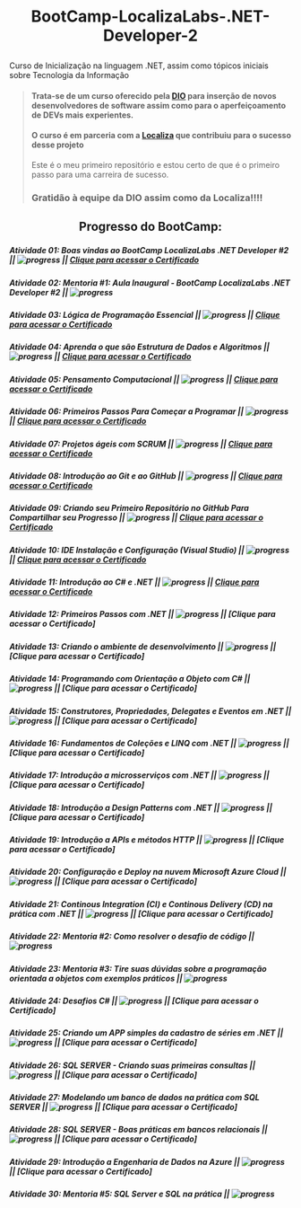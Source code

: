 # <p align="center">BootCamp-LocalizaLabs-.NET-Developer-2</p>
Curso de Inicialização na linguagem .NET, assim como tópicos iniciais sobre Tecnologia da Informação

> #### Trata-se de um curso oferecido pela [DIO](https://web.dio.me/) para inserção de novos desenvolvedores de software assim como para o aperfeiçoamento de DEVs mais experientes.
> #### O curso é em parceria com a [Localiza](https://www.localiza.com/brasil/pt-br) que contribuiu para o sucesso desse projeto
> 
> Este é o meu primeiro repositório e estou certo de que é o primeiro passo para uma carreira de sucesso.
> ### Gratidão à equipe da DIO assim como da Localiza!!!!


## <p align="center">Progresso do BootCamp:</p>

##### Atividade 01: Boas vindas ao BootCamp LocalizaLabs .NET Developer #2 || ![progress](https://progress-bar.dev/100/ "progresso") || [Clique para acessar o Certificado](https://github.com/michel-74/BootCamp-LocalizaLabs-.NET-Developer-2/blob/main/05%20Certificacoes/00%20Certificado%20de%20Boas%20Vindas%20ao%20Bootcamp%20LocalizaLabs.pdf)
##### Atividade 02: Mentoria #1: Aula Inaugural - BootCamp LocalizaLabs .NET Developer #2 || ![progress](https://progress-bar.dev/100/ "progresso")
##### Atividade 03: Lógica de Programação Essencial || ![progress](https://progress-bar.dev/100/ "progresso") || [Clique para acessar o Certificado](https://github.com/michel-74/BootCamp-LocalizaLabs-.NET-Developer-2/blob/main/05%20Certificacoes/02%20Certificado%20de%20Logica%20de%20Programacao%20Essencial.pdf)
##### Atividade 04: Aprenda o que são Estrutura de Dados e Algoritmos || ![progress](https://progress-bar.dev/100/ "progresso") || [Clique para acessar o Certificado](https://github.com/michel-74/BootCamp-LocalizaLabs-.NET-Developer-2/blob/main/05%20Certificacoes/03%20Certificado%20de%20Estrutura%20de%20Dados%20e%20Algoritmo.pdf)
##### Atividade 05: Pensamento Computacional || ![progress](https://progress-bar.dev/100/ "progresso") || [Clique para acessar o Certificado](https://github.com/michel-74/BootCamp-LocalizaLabs-.NET-Developer-2/blob/main/05%20Certificacoes/04%20Certificado%20de%20Pensamento%20Computacional.pdf)
##### Atividade 06: Primeiros Passos Para Começar a Programar || ![progress](https://progress-bar.dev/100/ "progresso") || [Clique para acessar o Certificado](https://github.com/michel-74/BootCamp-LocalizaLabs-.NET-Developer-2/blob/main/05%20Certificacoes/05%20Certificado%20de%20Primeiros%20Passos%20para%20comecar%20a%20programar.pdf)
##### Atividade 07: Projetos ágeis com SCRUM || ![progress](https://progress-bar.dev/100/ "progresso") || [Clique para acessar o Certificado](https://github.com/michel-74/BootCamp-LocalizaLabs-.NET-Developer-2/blob/main/05%20Certificacoes/06%20Certificado%20de%20Projetos%20ageis%20com%20SCRUM.pdf)
##### Atividade 08: Introdução ao Git e ao GitHub || ![progress](https://progress-bar.dev/100/ "progresso") || [Clique para acessar o Certificado](https://github.com/michel-74/BootCamp-LocalizaLabs-.NET-Developer-2/blob/main/05%20Certificacoes/07%20Certificado%20de%20Introducao%20ao%20Git%20e%20ao%20GitHub.pdf)
##### Atividade 09: Criando seu Primeiro Repositório no GitHub Para Compartilhar seu Progresso || ![progress](https://progress-bar.dev/100/ "progresso") || [Clique para acessar o Certificado](https://github.com/michel-74/BootCamp-LocalizaLabs-.NET-Developer-2/blob/main/05%20Certificacoes/08%20Certificado%20Criando%20seu%20Primeiro%20Repositorio%20no%20GitHub%20Para%20Compartilhar%20Seu%20Progresso.pdf)
##### Atividade 10: IDE Instalação e Configuração (Visual Studio) || ![progress](https://progress-bar.dev/100/ "progresso") || [Clique para acessar o Certificado](https://github.com/michel-74/BootCamp-LocalizaLabs-.NET-Developer-2/blob/main/05%20Certificacoes/09%20Certificado%20IDE%20Instalacao%20e%20Configuracao%20-%20Visual%20Studio.pdf)
##### Atividade 11: Introdução ao C# e .NET || ![progress](https://progress-bar.dev/100/ "progresso") || [Clique para acessar o Certificado](https://github.com/michel-74/BootCamp-LocalizaLabs-.NET-Developer-2/blob/main/05%20Certificacoes/10%20Certificado%20Introducao%20ao%20C%23%20e%20Net.pdf)
##### Atividade 12: Primeiros Passos com .NET || ![progress](https://progress-bar.dev/45/ "progresso") || [Clique para acessar o Certificado]
##### Atividade 13: Criando o ambiente de desenvolvimento || ![progress](https://progress-bar.dev/0/ "progresso") || [Clique para acessar o Certificado]
##### Atividade 14: Programando com Orientação a Objeto com C# || ![progress](https://progress-bar.dev/0/ "progresso") || [Clique para acessar o Certificado]
##### Atividade 15: Construtores, Propriedades, Delegates e Eventos em .NET || ![progress](https://progress-bar.dev/0/ "progresso") || [Clique para acessar o Certificado]
##### Atividade 16: Fundamentos de Coleções e LINQ com .NET || ![progress](https://progress-bar.dev/0/ "progresso") || [Clique para acessar o Certificado]
##### Atividade 17: Introdução a microsserviços com .NET || ![progress](https://progress-bar.dev/0/ "progresso") || [Clique para acessar o Certificado]
##### Atividade 18: Introdução a Design Patterns com .NET || ![progress](https://progress-bar.dev/0/ "progresso") || [Clique para acessar o Certificado]
##### Atividade 19: Introdução a APIs e métodos HTTP || ![progress](https://progress-bar.dev/0/ "progresso") || [Clique para acessar o Certificado]
##### Atividade 20: Configuração e Deploy na nuvem Microsoft Azure Cloud || ![progress](https://progress-bar.dev/0/ "progresso") || [Clique para acessar o Certificado]
##### Atividade 21: Continous Integration (CI) e Continous Delivery (CD) na prática com .NET || ![progress](https://progress-bar.dev/0/ "progresso") || [Clique para acessar o Certificado]
##### Atividade 22: Mentoria #2: Como resolver o desafio de código || ![progress](https://progress-bar.dev/100/ "progresso")
##### Atividade 23: Mentoria #3: Tire suas dúvidas sobre a programação orientada a objetos com exemplos práticos || ![progress](https://progress-bar.dev/100/ "progresso")
##### Atividade 24: Desafios C# || ![progress](https://progress-bar.dev/0/ "progresso") || [Clique para acessar o Certificado]
##### Atividade 25: Criando um APP simples da cadastro de séries em .NET || ![progress](https://progress-bar.dev/0/ "progresso") || [Clique para acessar o Certificado]
##### Atividade 26: SQL SERVER - Criando suas primeiras consultas || ![progress](https://progress-bar.dev/0/ "progresso") || [Clique para acessar o Certificado]
##### Atividade 27: Modelando um banco de dados na prática com SQL SERVER || ![progress](https://progress-bar.dev/0/ "progresso") || [Clique para acessar o Certificado]
##### Atividade 28: SQL SERVER - Boas práticas em bancos relacionais || ![progress](https://progress-bar.dev/0/ "progresso") || [Clique para acessar o Certificado]
##### Atividade 29: Introdução a Engenharia de Dados na Azure || ![progress](https://progress-bar.dev/0/ "progresso") || [Clique para acessar o Certificado]
##### Atividade 30: Mentoria #5: SQL Server e SQL na prática || ![progress](https://progress-bar.dev/0/ "progresso")
